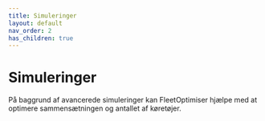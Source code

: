 ```yaml
---
title: Simuleringer
layout: default
nav_order: 2
has_children: true
---
```

# Simuleringer
På baggrund af avancerede simuleringer kan FleetOptimiser hjælpe med at optimere sammensætningen og antallet af køretøjer.
